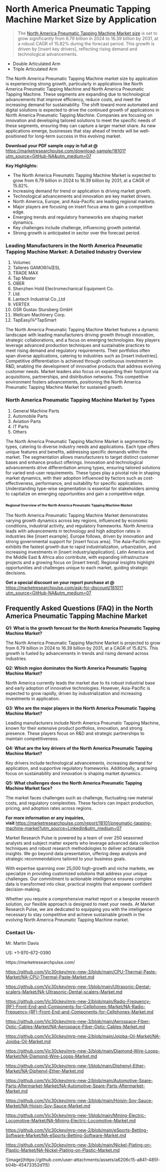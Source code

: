 <h1>North America Pneumatic Tapping Machine Market&nbsp;Size by Application</h1><blockquote><p>The <a href="https://marketresearchpulse.com/download-sample/18101?utm_source=GitHub-NA&amp;utm_medium=07">North America Pneumatic Tapping Machine Market size</a> is set to grow significantly from 6.79 billion in 2024 to 16.39 billion by 2031, at a robust CAGR of 15.82% during the forecast period. This growth is driven by [insert key drivers], reflecting rising demand and technological advancements.</p></blockquote><ul><li>Double Articulated Arm<li> Triple Articulated Arm</li></ul><p>The North America Pneumatic Tapping Machine market size by application is experiencing strong growth, particularly in applications like North America Pneumatic Tapping Machine and North America Pneumatic Tapping Machine. These segments are expanding due to technological advancements that improve efficiency, reduce costs, and meet the increasing demand for sustainability. The shift toward more automated and digital solutions is expected to drive the continued growth of applications in North America Pneumatic Tapping Machine. Companies are focusing on innovation and developing tailored solutions to meet the specific needs of these segments, ensuring they can capture a larger market share. As new applications emerge, businesses that stay ahead of trends will be well-positioned for long-term success in this evolving market.</p><p><strong>Download your PDF sample copy in full at @ </strong><a href="https://marketresearchpulse.com/download-sample/18101?utm_source=GitHub-NA&amp;utm_medium=07">https://marketresearchpulse.com/download-sample/18101?utm_source=GitHub-NA&amp;utm_medium=07</a></p><p><strong>Key Highlights: </strong></p><ul><li>The North America Pneumatic Tapping Machine Market is expected to grow from 6.79 billion in 2024 to 16.39 billion by 2031, at a CAGR of 15.82%.</li><li>Increasing demand for trend or application is driving market growth.</li><li>Technological advancements and innovation are key market drivers.</li><li>North America, Europe, and Asia-Pacific are leading regional markets.</li><li>Major players are focusing on insert focus area to gain a competitive edge.</li><li>Emerging trends and regulatory frameworks are shaping market dynamics.</li><li>Key challenges include challenge, influencing growth potential.</li><li>Strong growth is anticipated in sector over the forecast period.</li></ul><h3>Leading Manufacturers in the North America Pneumatic Tapping Machine Market: A Detailed Industry Overview</h3><ol><li>Volumec</li><li>Talleres GAMORï¼ŒSL</li><li>TRADE MAX</li><li>Tap Master</li><li>OBER</li><li>Shenzhen Hold Electromechanical Equipment Co.</li><li>Ltd.</li><li>Lantech Industrial Co.,Ltd</li><li>VERTEX</li><li>GSR Gustav Stursberg GmbH</li><li>Wellcam Machinery Corp.</li><li>TapEasyï¼†TapSmart</li></ol><div class="flex max-w-full flex-col flex-grow"><div class="min-h-8 text-message flex w-full flex-col items-end gap-2 whitespace-normal break-words [.text-message+&amp;]:mt-5" dir="auto" data-message-author-role="assistant" data-message-id="fd8432e4-4910-450d-b182-61b7bfb0a01f" data-message-model-slug="gpt-4o"><div class="flex w-full flex-col gap-1 empty:hidden first:pt-[3px]"><div class="markdown prose w-full break-words dark:prose-invert light"><p>The North America Pneumatic Tapping Machine Market features a dynamic landscape with leading manufacturers driving growth through innovation, strategic collaborations, and a focus on emerging technologies. Key players leverage advanced production techniques and sustainable practices to meet rising demand and regulatory requirements. Their portfolios often span diverse applications, catering to industries such as [insert industries]. Competitive differentiation is achieved through continuous investment in R&amp;D, enabling the development of innovative products that address evolving customer needs. Market leaders also focus on expanding their footprint via acquisitions, partnerships, and distribution networks. This competitive environment fosters advancements, positioning the North America Pneumatic Tapping Machine Market for sustained growth.</p></div></div></div></div><h3>North America Pneumatic Tapping Machine Market by Types</h3><ol><li>General Machine Parts<li> Automobile Parts<li> Aviation Parts<li> IT Parts<li> Others</li></ol><div class="flex max-w-full flex-col flex-grow"><div class="min-h-8 text-message flex w-full flex-col items-end gap-2 whitespace-normal break-words [.text-message+&amp;]:mt-5" dir="auto" data-message-author-role="assistant" data-message-id="084470be-0bb7-4664-bddf-5156b4f41249" data-message-model-slug="gpt-4o-mini"><div class="flex w-full flex-col gap-1 empty:hidden first:pt-[3px]"><div class="markdown prose w-full break-words dark:prose-invert light"><p>The North America Pneumatic Tapping Machine Market is segmented by types, catering to diverse industry needs and applications. Each type offers unique features and benefits, addressing specific demands within the market. The segmentation allows manufacturers to target distinct customer bases and enhance product offerings. Innovation and technological advancements drive differentiation among types, ensuring tailored solutions for varied end-user requirements. These types play a pivotal role in shaping market dynamics, with their adoption influenced by factors such as cost-effectiveness, performance, and suitability for specific applications. Understanding type-wise segmentation is essential for stakeholders aiming to capitalize on emerging opportunities and gain a competitive edge.</p></div></div></div></div><h3><span style="font-size: 11px;">Regional Overview of the North America Pneumatic Tapping Machine Market</span></h3><div class="flex max-w-full flex-col flex-grow"><div class="min-h-8 text-message flex w-full flex-col items-end gap-2 whitespace-normal break-words [.text-message+&amp;]:mt-5" dir="auto" data-message-author-role="assistant" data-message-id="e9038762-ce64-4e30-91c9-9bd413514231" data-message-model-slug="gpt-4o-mini"><div class="flex w-full flex-col gap-1 empty:hidden first:pt-[3px]"><div class="markdown prose w-full break-words dark:prose-invert light"><p>The North America Pneumatic Tapping Machine Market demonstrates varying growth dynamics across key regions, influenced by economic conditions, industrial activity, and regulatory frameworks. North America leads with advancements in technology and high adoption rates in industries like [insert example]. Europe follows, driven by innovation and strong governmental support for [insert focus area]. The Asia-Pacific region exhibits the fastest growth due to rapid industrialization, urbanization, and increasing investments in [insert industry/application]. Latin America and the Middle East &amp; Africa also contribute, with expanding infrastructure projects and a growing focus on [insert trend]. Regional insights highlight opportunities and challenges unique to each market, guiding strategic decisions.</p></div></div></div></div><p><strong>Get a special discount on your report purchase at @ </strong><a href="https://marketresearchpulse.com/ask-for-discount/18101?utm_source=GitHub-NA&amp;utm_medium=07">https://marketresearchpulse.com/ask-for-discount/18101?utm_source=GitHub-NA&amp;utm_medium=07</a></p><h2>Frequently Asked Questions (FAQ) in the North America Pneumatic Tapping Machine Market</h2><p><strong>Q1: What is the growth forecast for the North America Pneumatic Tapping Machine Market?</strong></p><p>The North America Pneumatic Tapping Machine Market is projected to grow from 6.79 billion in 2024 to 16.39 billion by 2031, at a CAGR of 15.82%. This growth is fueled by advancements in trends and rising demand across industries.</p><p><strong>Q2: Which region dominates the North America Pneumatic Tapping Machine Market?</strong></p><p>North America currently leads the market due to its robust industrial base and early adoption of innovative technologies. However, Asia-Pacific is expected to grow rapidly, driven by industrialization and increasing investments in application.</p><p><strong>Q3: Who are the major players in the North America Pneumatic Tapping Machine Market?</strong></p><p>Leading manufacturers include North America Pneumatic Tapping Machine, known for their extensive product portfolios, innovation, and strong presence. These players focus on R&amp;D and strategic partnerships to maintain competitiveness.</p><p><strong>Q4: What are the key drivers of the North America Pneumatic Tapping Machine Market?</strong></p><p>Key drivers include technological advancements, increasing demand for application, and supportive regulatory frameworks. Additionally, a growing focus on sustainability and innovation is shaping market dynamics.</p><p><strong>Q5: What challenges does the North America Pneumatic Tapping Machine Market face?</strong></p><p>The market faces challenges such as challenge, fluctuating raw material costs, and regulatory complexities. These factors can impact production, pricing, and adoption rates across regions.</p><p><strong>For more information or any inquiries, visit&nbsp;</strong><a href="https://marketresearchpulse.com/report/18101/pneumatic-tapping-machine-market?utm_source=Linkedin&utm_medium=07">https://marketresearchpulse.com/report/18101/pneumatic-tapping-machine-market?utm_source=Linkedin&utm_medium=07</a></p><p>Market Research Pulse is powered by a team of over 250 seasoned analysts and subject matter experts who leverage advanced data collection techniques and robust research methodologies to deliver actionable insights. We go beyond data presentation, offering deep analysis and strategic recommendations tailored to your business goals.</p><p>With expertise spanning over 25,000 high-growth and niche markets, we specialize in providing customized solutions that address your unique challenges. Our commitment to actionable intelligence ensures complex data is transformed into clear, practical insights that empower confident decision-making.</p><p>Whether you require a comprehensive market report or a bespoke research solution, our flexible approach is designed to meet your needs. At Market Research Pulse, we are dedicated to equipping you with the intelligence necessary to stay competitive and achieve sustainable growth in the evolving North America Pneumatic Tapping Machine market.</p><h3><strong>Contact Us-</strong></h3><p>Mr. Martin Davis</p><p>US: +1-970-672-0390</p><p>https://marketresearchpulse.com/</p><p><a href="https://github.com/Vic30ckey/mrp-new-3/blob/main/CPU-Thermal-Paste-Market/NA-CPU-Thermal-Paste-Market.md">https://github.com/Vic30ckey/mrp-new-3/blob/main/CPU-Thermal-Paste-Market/NA-CPU-Thermal-Paste-Market.md</a></p><p><a href="https://github.com/Vic30ckey/mrp-new-1/blob/main/Ultrasonic-Dental-scalers-Market/NA-Ultrasonic-Dental-scalers-Market.md">https://github.com/Vic30ckey/mrp-new-1/blob/main/Ultrasonic-Dental-scalers-Market/NA-Ultrasonic-Dental-scalers-Market.md</a></p><p><a href="https://github.com/Vic30ckey/mrp-new-2/blob/main/Radio-Frequency-(RF)-Front-End-and-Components-for-Cellphones-Market/NA-Radio-Frequency-(RF)-Front-End-and-Components-for-Cellphones-Market.md">https://github.com/Vic30ckey/mrp-new-2/blob/main/Radio-Frequency-(RF)-Front-End-and-Components-for-Cellphones-Market/NA-Radio-Frequency-(RF)-Front-End-and-Components-for-Cellphones-Market.md</a></p><p><a href="https://github.com/Vic30ckey/mrp-new-3/blob/main/Aerospace-Fiber-Optic-Cables-Market/NA-Aerospace-Fiber-Optic-Cables-Market.md">https://github.com/Vic30ckey/mrp-new-3/blob/main/Aerospace-Fiber-Optic-Cables-Market/NA-Aerospace-Fiber-Optic-Cables-Market.md</a></p><p><a href="https://github.com/Vic30ckey/mrp-new-2/blob/main/Jojoba-Oil-Market/NA-Jojoba-Oil-Market.md">https://github.com/Vic30ckey/mrp-new-2/blob/main/Jojoba-Oil-Market/NA-Jojoba-Oil-Market.md</a></p><p><a href="https://github.com/Vic30ckey/mrp-new-3/blob/main/Diamond-Wire-Loops-Market/NA-Diamond-Wire-Loops-Market.md">https://github.com/Vic30ckey/mrp-new-3/blob/main/Diamond-Wire-Loops-Market/NA-Diamond-Wire-Loops-Market.md</a></p><p><a href="https://github.com/Vic30ckey/mrp-new-1/blob/main/Diphenyl-Ether-Market/NA-Diphenyl-Ether-Market.md">https://github.com/Vic30ckey/mrp-new-1/blob/main/Diphenyl-Ether-Market/NA-Diphenyl-Ether-Market.md</a></p><p><a href="https://github.com/Vic30ckey/mrp-new-2/blob/main/Automotive-Spare-Parts-Aftermarket-Market/NA-Automotive-Spare-Parts-Aftermarket-Market.md">https://github.com/Vic30ckey/mrp-new-2/blob/main/Automotive-Spare-Parts-Aftermarket-Market/NA-Automotive-Spare-Parts-Aftermarket-Market.md</a></p><p><a href="https://github.com/Vic30ckey/mrp-new-3/blob/main/Hoisin-Soy-Sauce-Market/NA-Hoisin-Soy-Sauce-Market.md">https://github.com/Vic30ckey/mrp-new-3/blob/main/Hoisin-Soy-Sauce-Market/NA-Hoisin-Soy-Sauce-Market.md</a></p><p><a href="https://github.com/Vic30ckey/mrp-new-1/blob/main/Mining-Electric-Locomotive-Market/NA-Mining-Electric-Locomotive-Market.md">https://github.com/Vic30ckey/mrp-new-1/blob/main/Mining-Electric-Locomotive-Market/NA-Mining-Electric-Locomotive-Market.md</a></p><p><a href="https://github.com/Vic30ckey/mrp-new-2/blob/main/eSports-Betting-Software-Market/NA-eSports-Betting-Software-Market.md">https://github.com/Vic30ckey/mrp-new-2/blob/main/eSports-Betting-Software-Market/NA-eSports-Betting-Software-Market.md</a></p><p><a href="https://github.com/Vic30ckey/mrp-new-3/blob/main/Nickel-Plating-on-Plastic-Market/NA-Nickel-Plating-on-Plastic-Market.md">https://github.com/Vic30ckey/mrp-new-3/blob/main/Nickel-Plating-on-Plastic-Market/NA-Nickel-Plating-on-Plastic-Market.md</a></p>
![image](https://github.com/user-attachments/assets/a6206c15-a841-485f-b04b-45473352d115)
